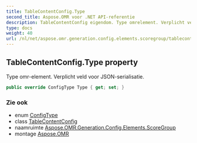 ```yaml
---
title: TableContentConfig.Type
second_title: Aspose.OMR voor .NET API-referentie
description: TableContentConfig eigendom. Type omrelement. Verplicht veld voor JSONserialisatie.
type: docs
weight: 40
url: /nl/net/aspose.omr.generation.config.elements.scoregroup/tablecontentconfig/type/
---
```

## TableContentConfig.Type property

Type omr-element. Verplicht veld voor JSON-serialisatie.

```csharp
public override ConfigType Type { get; set; }
```

### Zie ook

* enum [ConfigType](../../../aspose.omr.generation.config.enums/configtype/)
* class [TableContentConfig](../)
* naamruimte [Aspose.OMR.Generation.Config.Elements.ScoreGroup](../../tablecontentconfig/)
* montage [Aspose.OMR](../../../)


